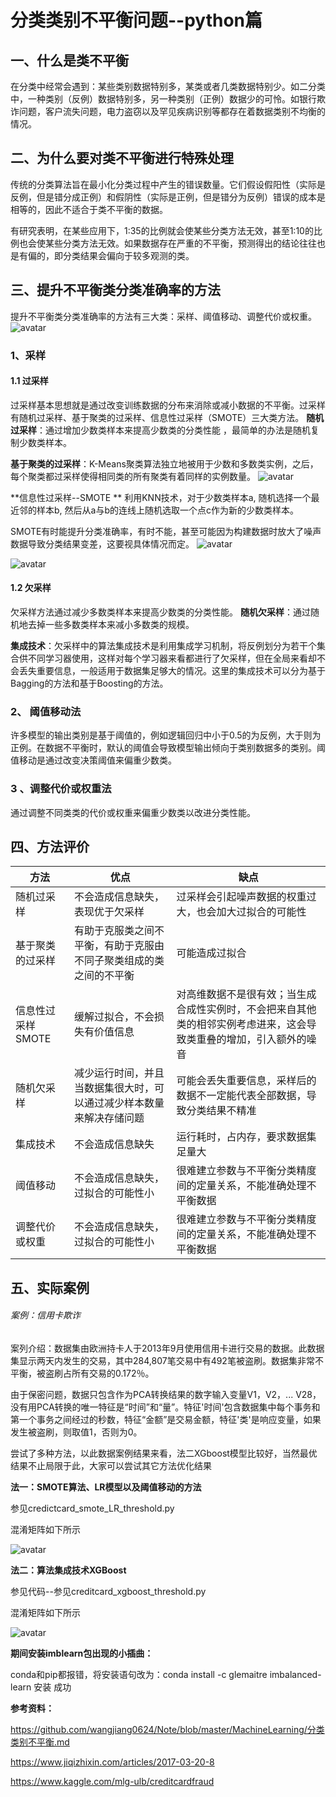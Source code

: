 # 分类类别不平衡问题--python篇 #
## 一、什么是类不平衡 ##
在分类中经常会遇到：某些类别数据特别多，某类或者几类数据特别少。如二分类中，一种类别（反例）数据特别多，另一种类别（正例）数据少的可怜。如银行欺诈问题，客户流失问题，电力盗窃以及罕见疾病识别等都存在着数据类别不均衡的情况。
## 二、为什么要对类不平衡进行特殊处理 ##
传统的分类算法旨在最小化分类过程中产生的错误数量。它们假设假阳性（实际是反例，但是错分成正例）和假阴性（实际是正例，但是错分为反例）错误的成本是相等的，因此不适合于类不平衡的数据。

有研究表明，在某些应用下，1∶35的比例就会使某些分类方法无效，甚至1∶10的比例也会使某些分类方法无效。如果数据存在严重的不平衡，预测得出的结论往往也是有偏的，即分类结果会偏向于较多观测的类。
## 三、提升不平衡类分类准确率的方法 ##
提升不平衡类分类准确率的方法有三大类：采样、阈值移动、调整代价或权重。
![avatar](method.png)
### 1、采样 ###
#### 1.1 过采样 ####
过采样基本思想就是通过改变训练数据的分布来消除或减小数据的不平衡。过采样有随机过采样、基于聚类的过采样、信息性过采样（SMOTE）三大类方法。
**随机过采样**：通过增加少数类样本来提高少数类的分类性能 ，最简单的办法是随机复制少数类样本。

**基于聚类的过采样**：K-Means聚类算法独立地被用于少数和多数类实例，之后，每个聚类都过采样使得相同类的所有聚类有着同样的实例数量。
![avatar](oversampling.png)

**信息性过采样--SMOTE **
利用KNN技术，对于少数类样本a, 随机选择一个最近邻的样本b, 然后从a与b的连线上随机选取一个点c作为新的少数类样本。

SMOTE有时能提升分类准确率，有时不能，甚至可能因为构建数据时放大了噪声数据导致分类结果变差，这要视具体情况而定。
![avatar](SMOTE_1.png)

![avatar](SMOTE_2.png)

#### 1.2 欠采样 ####
欠采样方法通过减少多数类样本来提高少数类的分类性能。
**随机欠采样**：通过随机地去掉一些多数类样本来减小多数类的规模。

**集成技术**：欠采样中的算法集成技术是利用集成学习机制，将反例划分为若干个集合供不同学习器使用，这样对每个学习器来看都进行了欠采样，但在全局来看却不会丢失重要信息，一般适用于数据集足够大的情况。这里的集成技术可以分为基于Bagging的方法和基于Boosting的方法。

### 2、 阈值移动法 ###
许多模型的输出类别是基于阈值的，例如逻辑回归中小于0.5的为反例，大于则为正例。在数据不平衡时，默认的阈值会导致模型输出倾向于类别数据多的类别。阈值移动是通过改变决策阈值来偏重少数类。

### 3 、调整代价或权重法 ###
通过调整不同类类的代价或权重来偏重少数类以改进分类性能。
## 四、方法评价 ##
方法|优点|缺点
--|--|--
随机过采样| 不会造成信息缺失，表现优于欠采样|过采样会引起噪声数据的权重过大，也会加大过拟合的可能性
基于聚类的过采样|有助于克服类之间不平衡，有助于克服由不同子聚类组成的类之间的不平衡|可能造成过拟合
信息性过采样SMOTE|缓解过拟合，不会损失有价值信息|对高维数据不是很有效；当生成合成性实例时，不会把来自其他类的相邻实例考虑进来，这会导致类重叠的增加，引入额外的噪音
随机欠采样|减少运行时间，并且当数据集很大时，可以通过减少样本数量来解决存储问题|可能会丢失重要信息，采样后的数据不一定能代表全部数据，导致分类结果不精准
集成技术|不会造成信息缺失|运行耗时，占内存，要求数据集足量大
阈值移动|不会造成信息缺失，过拟合的可能性小|很难建立参数与不平衡分类精度间的定量关系，不能准确处理不平衡数据
调整代价或权重|不会造成信息缺失，过拟合的可能性小|很难建立参数与不平衡分类精度间的定量关系，不能准确处理不平衡数据

## 五、实际案例 ##
###### 案例：信用卡欺诈 ######
案列介绍：数据集由欧洲持卡人于2013年9月使用信用卡进行交易的数据。此数据集显示两天内发生的交易，其中284,807笔交易中有492笔被盗刷。数据集非常不平衡，被盗刷占所有交易的0.172％。

由于保密问题，数据只包含作为PCA转换结果的数字输入变量V1，V2，... V28，没有用PCA转换的唯一特征是“时间”和“量”。特征'时间'包含数据集中每个事务和第一个事务之间经过的秒数，特征“金额”是交易金额，特征'类'是响应变量，如果发生被盗刷，则取值1，否则为0。

尝试了多种方法，以此数据案例结果来看，法二XGboost模型比较好，当然最优结果不止局限于此，大家可以尝试其它方法优化结果

**法一：SMOTE算法、LR模型以及阈值移动的方法**

参见credictcard_smote_LR_threshold.py

混淆矩阵如下所示

![avatar](LR.png)

**法二：算法集成技术XGBoost**

参见代码--参见creditcard_xgboost_threshold.py

混淆矩阵如下所示

![avatar](XGBOOST.png)

**期间安装imblearn包出现的小插曲：**

conda和pip都报错，将安装语句改为：conda install -c glemaitre imbalanced-learn 安装 成功

**参考资料：**

https://github.com/wangjiang0624/Note/blob/master/MachineLearning/分类类别不平衡.md

https://www.jiqizhixin.com/articles/2017-03-20-8

https://www.kaggle.com/mlg-ulb/creditcardfraud

